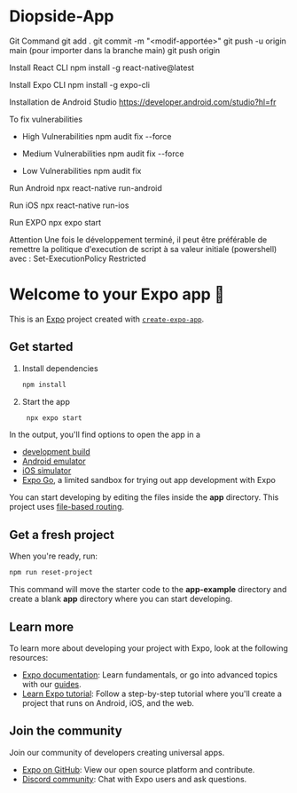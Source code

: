 # Diopside-App

Git Command
git add .
git commit -m "<modif-apportée>"
git push -u origin main (pour importer dans la branche main)
git push origin <nom-de-ta-branche>

Install React CLI 
npm install -g react-native@latest

Install Expo CLI
npm install -g expo-cli

Installation de Android Studio
https://developer.android.com/studio?hl=fr

To fix vulnerabilities

- High Vulnerabilities
npm audit fix --force 

- Medium Vulnerabilities
npm audit fix --force 

- Low Vulnerabilities
npm audit fix

Run Android
npx react-native run-android

Run iOS
npx react-native run-ios

Run EXPO
npx expo start

Attention
Une fois le développement terminé, il peut être préférable de remettre la politique d'execution de script à sa valeur initiale (powershell) avec :
Set-ExecutionPolicy Restricted


# Welcome to your Expo app 👋

This is an [Expo](https://expo.dev) project created with [`create-expo-app`](https://www.npmjs.com/package/create-expo-app).

## Get started

1. Install dependencies

   ```bash
   npm install
   ```

2. Start the app

   ```bash
    npx expo start
   ```

In the output, you'll find options to open the app in a

- [development build](https://docs.expo.dev/develop/development-builds/introduction/)
- [Android emulator](https://docs.expo.dev/workflow/android-studio-emulator/)
- [iOS simulator](https://docs.expo.dev/workflow/ios-simulator/)
- [Expo Go](https://expo.dev/go), a limited sandbox for trying out app development with Expo

You can start developing by editing the files inside the **app** directory. This project uses [file-based routing](https://docs.expo.dev/router/introduction).

## Get a fresh project

When you're ready, run:

```bash
npm run reset-project
```

This command will move the starter code to the **app-example** directory and create a blank **app** directory where you can start developing.

## Learn more

To learn more about developing your project with Expo, look at the following resources:

- [Expo documentation](https://docs.expo.dev/): Learn fundamentals, or go into advanced topics with our [guides](https://docs.expo.dev/guides).
- [Learn Expo tutorial](https://docs.expo.dev/tutorial/introduction/): Follow a step-by-step tutorial where you'll create a project that runs on Android, iOS, and the web.

## Join the community

Join our community of developers creating universal apps.

- [Expo on GitHub](https://github.com/expo/expo): View our open source platform and contribute.
- [Discord community](https://chat.expo.dev): Chat with Expo users and ask questions.
